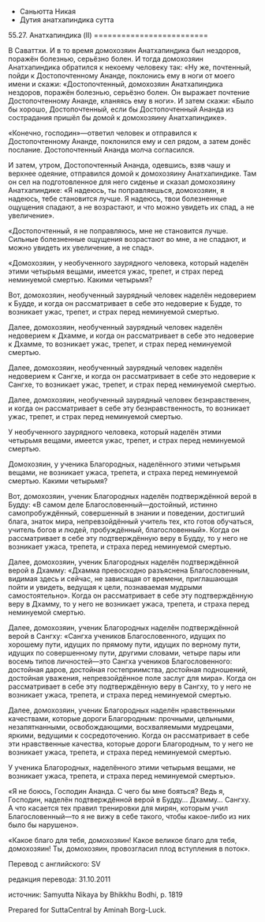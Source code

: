 









* Саньютта Никая
* Дутия анатхапиндика сутта


55\.27\. Анатхапиндика \(II\)
\=\=\=\=\=\=\=\=\=\=\=\=\=\=\=\=\=\=\=\=\=\=\=\=\=



В Саваттхи\. И в то время домохозяин Анатхапиндика был нездоров, поражён болезнью, серьёзно болен\. И тогда домохозяин Анатхапиндика обратился к некоему человеку так: «Ну же, почтенный, пойди к Достопочтенному Ананде, поклонись ему в ноги от моего имени и скажи: «Достопочтенный, домохозяин Анатхапиндика нездоров, поражён болезнью, серьёзно болен\. Он выражает почтение Достопочтенному Ананде, кланяясь ему в ноги»\. И затем скажи: «Было бы хорошо, Достопочтенный, если бы Достопочтенный Ананда из сострадания пришёл бы домой к домохозяину Анатхапиндике»\.


«Конечно, господин»—ответил человек и отправился к Достопочтенному Ананде, поклонился ему и сел рядом, а затем донёс послание\. Достопочтенный Ананда молча согласился\.


И затем, утром, Достопочтенный Ананда, одевшись, взяв чашу и верхнее одеяние, отправился домой к домохозяину Анатхапиндике\. Там он сел на подготовленное для него сиденье и сказал домохозяину Анатхапиндике: «Я надеюсь, ты поправляешься, домохозяин, я надеюсь, тебе становится лучше\. Я надеюсь, твои болезненные ощущения спадают, а не возрастают, и что можно увидеть их спад, а не увеличение»\.


«Достопочтенный, я не поправляюсь, мне не становится лучше\. Сильные болезненные ощущения возрастают во мне, а не спадают, и можно увидеть их увеличение, а не спад»\.


«Домохозяин, у необученного заурядного человека, который наделён этими четырьмя вещами, имеется ужас, трепет, и страх перед неминуемой смертью\. Какими четырьмя?


Вот, домохозяин, необученный заурядный человек наделён недоверием к Будде, и когда он рассматривает в себе это недоверие к Будде, то возникает ужас, трепет, и страх перед неминуемой смертью\.


Далее, домохозяин, необученный заурядный человек наделён недоверием к Дхамме, и когда он рассматривает в себе это недоверие к Дхамме, то возникает ужас, трепет, и страх перед неминуемой смертью\.


Далее, домохозяин, необученный заурядный человек наделён недоверием к Сангхе, и когда он рассматривает в себе это недоверие к Сангхе, то возникает ужас, трепет, и страх перед неминуемой смертью\.


Далее, домохозяин, необученный заурядный человек безнравственен, и когда он рассматривает в себе эту безнравственность, то возникает ужас, трепет, и страх перед неминуемой смертью\.


У необученного заурядного человека, который наделён этими четырьмя вещами, имеется ужас, трепет, и страх перед неминуемой смертью\.


Домохозяин, у ученика Благородных, наделённого этими четырьмя вещами, не возникает ужаса, трепета, и страха перед неминуемой смертью\. Какими четырьмя?


Вот, домохозяин, ученик Благородных наделён подтверждённой верой в Будду: «В самом деле Благословенный—достойный, истинно самопробуждённый, совершенный в знании и поведении, достигший блага, знаток мира, непревзойдённый учитель тех, кто готов обучаться, учитель богов и людей, пробуждённый, благословенный»\. Когда он рассматривает в себе эту подтверждённую веру в Будду, то у него не возникает ужаса, трепета, и страха перед неминуемой смертью\.


Далее, домохозяин, ученик Благородных наделён подтверждённой верой в Дхамму: «Дхамма превосходно разъяснена Благословенным, видимая здесь и сейчас, не зависящая от времени, приглашающая пойти и увидеть, ведущая к цели, познаваемая мудрыми самостоятельно»\. Когда он рассматривает в себе эту подтверждённую веру в Дхамму, то у него не возникает ужаса, трепета, и страха перед неминуемой смертью\.


Далее, домохозяин, ученик Благородных наделён подтверждённой верой в Сангху: «Сангха учеников Благословенного, идущих по хорошему пути, идущих по прямому пути, идущих по верному пути, идущих по совершенному пути, другими словами, четыре пары или восемь типов личностей—это Сангха учеников Благословенного: достойная даров, достойная гостеприимства, достойная подношений, достойная уважения, непревзойдённое поле заслуг для мира»\. Когда он рассматривает в себе эту подтверждённую веру в Сангху, то у него не возникает ужаса, трепета, и страха перед неминуемой смертью\.


Далее, домохозяин, ученик Благородных наделён нравственными качествами, которые дороги Благородным: прочными, цельными, незапятнанными, освобождающими, восхваляемыми мудрецами, яркими, ведущими к сосредоточению\. Когда он рассматривает в себе эти нравственные качества, которые дороги Благородным, то у него не возникает ужаса, трепета, и страха перед неминуемой смертью\.


У ученика Благородных, наделённого этими четырьмя вещами, не возникает ужаса, трепета, и страха перед неминуемой смертью»\.


«Я не боюсь, Господин Ананда\. С чего бы мне бояться? Ведь я, Господин, наделён подтверждённой верой в Будду… Дхамму… Сангху\. А что касается тех правил тренировки для мирян, которым учил Благословенный—то я не вижу в себе такого, чтобы какое\-либо из них было бы нарушено»\.


«Какое благо для тебя, домохозяин\! Какое великое благо для тебя, домохозяин\! Ты, домохозяин, провозгласил плод вступления в поток»\.



Перевод с английского: SV


редакция перевода: 31\.10\.2011


источник: Samyutta Nikaya by Bhikkhu Bodhi, p\. 1819


Prepared for SuttaCentral by Aminah Borg\-Luck\.






